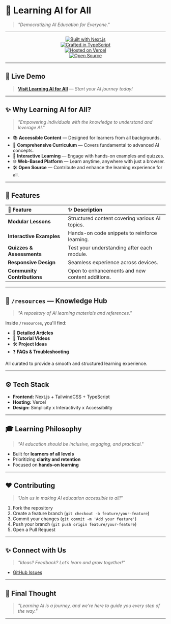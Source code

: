 # 🤖 Learning AI for All
> _"Democratizing AI Education for Everyone."_

---

<div align="center">

[![Built with Next.js](https://img.shields.io/badge/Built%20with-Next.js-000?logo=next.js)](#)  
[![Crafted in TypeScript](https://img.shields.io/badge/TypeScript-3178c6?logo=typescript)](#)  
[![Hosted on Vercel](https://img.shields.io/badge/Hosted%20on-Vercel-black?logo=vercel)](#)  
[![Open Source](https://img.shields.io/badge/Open%20Source-Love-red.svg)](#)

</div>

---

## 🚀 Live Demo

> [**Visit Learning AI for All**](https://learning-ai-for-all.vercel.app/) — _Start your AI journey today!_

---

## ✨ Why Learning AI for All?

> _"Empowering individuals with the knowledge to understand and leverage AI."_

- 📚 **Accessible Content** — Designed for learners from all backgrounds.
- 🧠 **Comprehensive Curriculum** — Covers fundamental to advanced AI concepts.
- 🎯 **Interactive Learning** — Engage with hands-on examples and quizzes.
- 🌐 **Web-Based Platform** — Learn anytime, anywhere with just a browser.
- 🛠 **Open Source** — Contribute and enhance the learning experience for all.

---

## 🌟 Features

| 🚀 Feature | ✨ Description |
|:---|:---|
| **Modular Lessons** | Structured content covering various AI topics. |
| **Interactive Examples** | Hands-on code snippets to reinforce learning. |
| **Quizzes & Assessments** | Test your understanding after each module. |
| **Responsive Design** | Seamless experience across devices. |
| **Community Contributions** | Open to enhancements and new content additions. |

---

## 📄 `/resources` — Knowledge Hub

> _"A repository of AI learning materials and references."_

Inside `/resources`, you'll find:

- 📘 **Detailed Articles**
- 🎥 **Tutorial Videos**
- 🛠 **Project Ideas**
- ❓ **FAQs & Troubleshooting**

All curated to provide a smooth and structured learning experience.

---

## ⚙️ Tech Stack

- **Frontend:** Next.js + TailwindCSS + TypeScript
- **Hosting:** Vercel
- **Design:** Simplicity x Interactivity x Accessibility

---

## 🎓 Learning Philosophy

> _"AI education should be inclusive, engaging, and practical."_

- Built for **learners of all levels**
- Prioritizing **clarity and retention**
- Focused on **hands-on learning**

---

## ❤️ Contributing

> _"Join us in making AI education accessible to all!"_

1. Fork the repository  
2. Create a feature branch (`git checkout -b feature/your-feature`)  
3. Commit your changes (`git commit -m 'Add your feature'`)  
4. Push your branch (`git push origin feature/your-feature`)  
5. Open a Pull Request

---

## ✨ Connect with Us

> _"Ideas? Feedback? Let’s learn and grow together!"_

- [GitHub Issues](https://github.com/santhosh200429/learning-ai-for-all/issues)

---

## 🧠 Final Thought

> _"Learning AI is a journey, and we're here to guide you every step of the way."_

---
